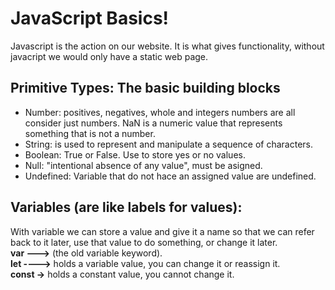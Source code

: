 # JavaScript Basics!
Javascript is the action on our website. It is what gives functionality, without javacript we would only have a static web page.
## Primitive Types: The basic building blocks
- Number: positives, negatives, whole and integers numbers are all consider just numbers. NaN is a numeric value that represents something that is not a number.
- String: is used to represent and manipulate a sequence of characters.
- Boolean: True or False. Use to store yes or no values.
- Null: "intentional absence of any value", must be asigned.
- Undefined: Variable that do not hace an assigned value are undefined.
## Variables (are like labels for values):
With variable we can store a value and give it a name so that we can refer back to it later, use that value to do something, or change it later.  
**var --->** (the old variable keyword).  
**let ---->** holds a variable value, you can change it or reassign it.  
**const ->** holds a constant value, you cannot change it.  